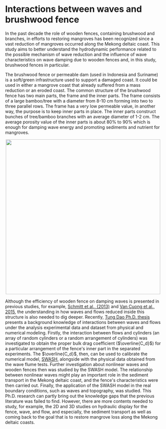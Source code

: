 # Interactions between waves and brushwood fence

In the past decade the role of wooden fences, containing brushwood and branches, in efforts to restoring mangroves has been recognized since a vast reduction of mangroves occurred along the Mekong deltaic coast. This study aims to better understand the hydrodynamic performance related to the possible mechanism of wave reduction and the influence of wave characteristics on wave damping due to wooden fences and, in this study, brushwood fences in particular.<br>

  The brushwood fence or permeable dam (used in Indonesia and Suriname) is a soft/green infrastructure used to support a damaged coast. It could be used in either a mangrove coast that already suffered from a mass reduction or an eroded coast. The common structure of the brushwood fence has two main parts, the frame and the inner parts. The frame consists of a large bamboo/tree with a diameter from 8-10 cm forming into two to three parallel rows. The frame has a very low permeable value, in another way, the purpose is to keep inner parts in place. The inner parts construct bunches of tree/bamboo branches with an average diameter of 1-2 cm. The average porosity value of the inner parts is about 80% to 90% which is enough for damping wave energy and promoting sediments and nutrient for mangroves.<br>

<p align="center">
<img src="https://www.researchgate.net/profile/Tung-Dao-5/publication/328946301/figure/fig3/AS:695091815526404@1542734211492/Fence-in-the-field-photo-by-Tung-Dao-2016-The-brushwood-was-filled-to-the-top-of-the.jpg" width="500"/></p>

  Although the efficiency of wooden fence on damping waves is presented in previous studies, for example, [Schmitt et al., (2013)](https://link.springer.com/article/10.1007/s11852-013-0253-4) and [Van Cuong et al., 2015](https://www.sciencedirect.com/science/article/pii/S092585741500141X?casa_token=T94qsQ_WeyYAAAAA:_vqISz67Pgc_q6Q7hZicOiXsKmOt6JpABgbuPfc6DRr3i8YcC95UKu246WRtkHEIlosDZHs7), the understanding in how waves and flows reduced inside this structure is also needed to dig deeper. Recently, [Tung Dao Ph.D. thesis](https://doi.org/10.4233/uuid:0251e545-2b71-4eb9-b755-def24a3e0da6) presents a background knowledge of interactions between waves and flows under the analysis experimental data and dataset from physical and numerical modeling. Firstly, the interaction between flows and cylinders (an array of random cylinders or a random arrangement of cylinders) was investigated to obtain the proper bulk drag coefficient ($\overline{C_d}$) for a particular arrangement of the fence's inner part in the separated experiments. The $\overline{C_d}$, then, can be used to calibrate the numerical model, [SWASH](http://swash.sourceforge.net/), alongside with the physical data obtained from the wave flume tests. Further investigation about nonlinear waves and wooden fences then was studied by the SWASH model. The relationship between nonlinear waves might play an important role in the sediment transport in the Mekong deltaic coast, and the fence's characteristics were then carried out. Finally, the application of the SWASH model in the real boundary conditions, such as waves and topography, was studied. This Ph.D. research can partly bring out the knowledge gaps that the previous literature was failed to find. However, there are more contents needed to study, for example, the 2D and 3D studies on hydraulic display for the fence, wave, and flow, and especially, the sediment transport as well as coming back to the goal that is to restore mangrove loss along the Mekong deltaic coasts.<br><br>
